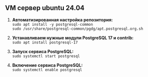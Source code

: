 ## VM сервер ubuntu 24.04

1. **Автоматизированная настройка репозитория:**\
```sudo apt install -y postgresql-common```\
```sudo /usr/share/postgresql-common/pgdg/apt.postgresql.org.sh```
2. **Устанавливаем нужные модули PostgreSQL 17 и contrib:**\
```sudo apt install postgresql-17```

3. **Запуск сервиса PostgreSQL:**\
```sudo systemctl start postgresql```
4. **Включение сервиса PostgreSQL:**\
```sudo systemctl enable postgresql```